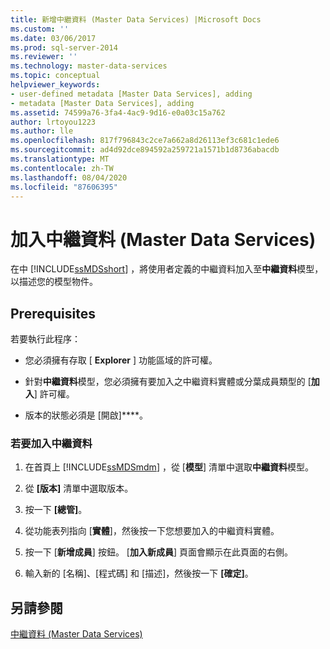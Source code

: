 ```yaml
---
title: 新增中繼資料 (Master Data Services) |Microsoft Docs
ms.custom: ''
ms.date: 03/06/2017
ms.prod: sql-server-2014
ms.reviewer: ''
ms.technology: master-data-services
ms.topic: conceptual
helpviewer_keywords:
- user-defined metadata [Master Data Services], adding
- metadata [Master Data Services], adding
ms.assetid: 74599a76-3fa4-4ac9-9d16-e0a03c15a762
author: lrtoyou1223
ms.author: lle
ms.openlocfilehash: 817f796843c2ce7a662a8d26113ef3c681c1ede6
ms.sourcegitcommit: ad4d92dce894592a259721a1571b1d8736abacdb
ms.translationtype: MT
ms.contentlocale: zh-TW
ms.lasthandoff: 08/04/2020
ms.locfileid: "87606395"
---
```

# <a name="add-metadata-master-data-services"></a>加入中繼資料 (Master Data Services)
  在中 [!INCLUDE[ssMDSshort](../includes/ssmdsshort-md.md)] ，將使用者定義的中繼資料加入至**中繼資料**模型，以描述您的模型物件。  
  
## <a name="prerequisites"></a>Prerequisites  
 若要執行此程序：  
  
-   您必須擁有存取 [ **Explorer** ] 功能區域的許可權。  
  
-   針對**中繼資料**模型，您必須擁有要加入之中繼資料實體或分葉成員類型的 [**加入**] 許可權。  
  
-   版本的狀態必須是 [開啟]****。  
  
### <a name="to-add-metadata"></a>若要加入中繼資料  
  
1.  在首頁上 [!INCLUDE[ssMDSmdm](../includes/ssmdsmdm-md.md)] ，從 [**模型**] 清單中選取**中繼資料**模型。  
  
2.  從 **[版本]** 清單中選取版本。  
  
3.  按一下 **[總管]**。  
  
4.  從功能表列指向 [**實體**]，然後按一下您想要加入的中繼資料實體。  
  
5.  按一下 [**新增成員**] 按鈕。 [**加入新成員**] 頁面會顯示在此頁面的右側。  
  
6.  輸入新的 [名稱]、[程式碼] 和 [描述]，然後按一下 **[確定]**。  
  
## <a name="see-also"></a>另請參閱  
 [中繼資料 &#40;Master Data Services&#41;](metadata-master-data-services.md)  
  
  
